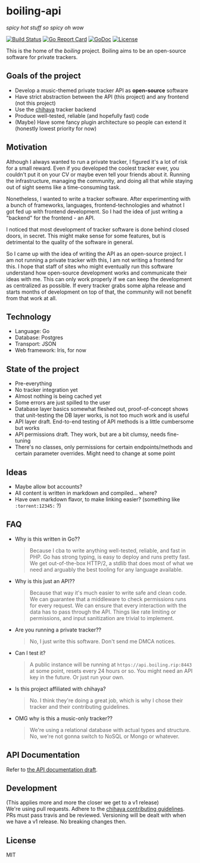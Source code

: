 # boiling-api
*spicy hot stuff so spicy oh wow*

[![Build Status](https://api.travis-ci.org/boilingrip/boiling-api.svg?branch=master)](https://travis-ci.org/boilingrip/boiling-api)
[![Go Report Card](https://goreportcard.com/badge/github.com/boilingrip/boiling-api)](https://goreportcard.com/report/github.com/boilingrip/boiling-api)
[![GoDoc](https://godoc.org/github.com/boilingrip/boiling-api?status.svg)](https://godoc.org/github.com/boilingrip/boiling-api)
[![License](https://img.shields.io/badge/license-MIT-blue.svg)](https://opensource.org/licenses/MIT)

This is the home of the *boiling* project.
Boiling aims to be an open-source software for private trackers.

## Goals of the project

- Develop a music-themed private tracker API as __open-source__ software
- Have strict abstraction between the API (this project) and any frontend (not this project)
- Use the [chihaya](https://github.com/chihaya/chihaya) tracker backend
- Produce well-tested, reliable (and hopefully fast) code
- (Maybe) Have some fancy plugin architecture so people can extend it (honestly lowest priority for now)

## Motivation

Although I always wanted to run a private tracker, I figured it's a lot of risk for a small reward.
Even if you developed the coolest tracker ever, you couldn't put it on your CV or maybe even tell your friends about it.
Running the infrastructure, managing the community, and doing all that while staying out of sight seems like a time-consuming task.

Nonetheless, I wanted to write a tracker software.
After experimenting with a bunch of frameworks, languages, frontend-technologies and whatnot I got fed up with frontend development.
So I had the idea of just writing a "backend" for the frontend - an API.

I noticed that most development of tracker software is done behind closed doors, in secret.
This might make sense for some features, but is detrimental to the quality of the software in general.

So I came up with the idea of writing the API as an open-source project.
I am not running a private tracker with this, I am not writing a frontend for this.
I hope that staff of sites who might eventually run this software understand how open-source development works and communicate their ideas with me.
This can only work properly if we can keep the development as centralized as possible.
If every tracker grabs some alpha release and starts months of development on top of that, the community will not benefit from that work at all.

## Technology

- Language: Go
- Database: Postgres
- Transport: JSON
- Web framework: Iris, for now

## State of the project

- Pre-everything
- No tracker integration yet
- Almost nothing is being cached yet
- Some errors are just spilled to the user
- Database layer basics somewhat fleshed out, proof-of-concept shows that unit-testing the DB layer works, is not too much work and is useful
- API layer draft. End-to-end testing of API methods is a little cumbersome but works
- API permissions draft. They work, but are a bit clumsy, needs fine-tuning
- There's no classes, only permissions for certain endpoints/methods and certain parameter overrides. Might need to change at some point

## Ideas

- Maybe allow bot accounts?
- All content is written in markdown and compiled... where?
- Have own markdown flavor, to make linking easier? (something like `:torrent:12345:` ?)

## FAQ

- Why is this written in Go??
    > Because I cba to write anything well-tested, reliable, and fast in PHP.
        Go has strong typing, is easy to deploy and runs pretty fast.
        We get out-of-the-box HTTP/2, a stdlib that does most of what  we need and arguably the best tooling for any language available.
- Why is this just an API??
    > Because that way it's much easier to write safe and clean code.
        We can guarantee that a middleware to check permissions runs for every request.
        We can ensure that every interaction with the data has to pass through the API.
        Things like rate limiting or permissions, and input sanitization are trivial to implement.
- Are you running a private tracker??
    > No, I just write this software. Don't send me DMCA notices.
- Can I test it?
    > A public instance will be running at `https://api.boiling.rip:8443` at some point, resets every 24 hours or so.
        You might need an API key in the future.
        Or just run your own.
- Is this project affiliated with chihaya?
    > No. I think they're doing a great job, which is why I chose their tracker and their contributing guidelines.
- OMG why is this a music-only tracker??
    > We're using a relational database with actual types and structure.
        No, we're not gonna switch to NoSQL or Mongo or whatever.

## API Documentation

Refer to [the API documentation draft](API.md).

## Development

(This applies more and more the closer we get to a v1 release)  
We're using pull requests.
Adhere to the [chihaya contributing guidelines](https://github.com/chihaya/chihaya/blob/master/CONTRIBUTING.md).
PRs must pass travis and be reviewed.
Versioning will be dealt with when we have a v1 release.
No breaking changes then.

## License
MIT